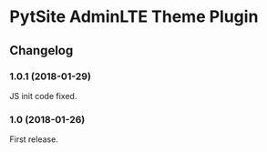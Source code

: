 # PytSite AdminLTE Theme Plugin


## Changelog


### 1.0.1 (2018-01-29)

JS init code fixed.


### 1.0 (2018-01-26)

First release.
